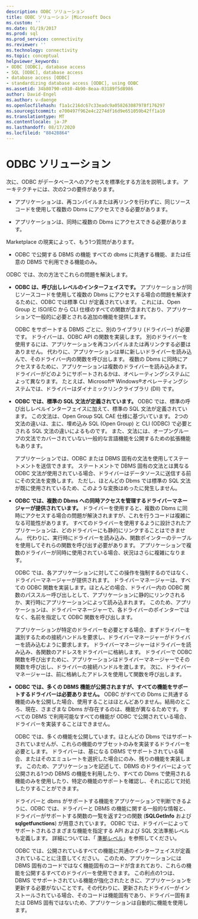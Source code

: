 ```yaml
---
description: ODBC ソリューション
title: ODBC ソリューション |Microsoft Docs
ms.custom: ''
ms.date: 01/19/2017
ms.prod: sql
ms.prod_service: connectivity
ms.reviewer: ''
ms.technology: connectivity
ms.topic: conceptual
helpviewer_keywords:
- ODBC [ODBC], database access
- SQL [ODBC], database access
- database access [ODBC]
- standardizing database access [ODBC], using ODBC
ms.assetid: 34b80790-e010-4b90-8eaa-03189f5d8986
author: David-Engel
ms.author: v-daenge
ms.openlocfilehash: f1a1c216dc67c33eadc9a058263087978f176297
ms.sourcegitcommit: e700497f962e4c2274df16d9e651059b42ff1a10
ms.translationtype: MT
ms.contentlocale: ja-JP
ms.lasthandoff: 08/17/2020
ms.locfileid: "88428864"
---
```

# <a name="the-odbc-solution"></a>ODBC ソリューション
次に、ODBC がデータベースへのアクセスを標準化する方法を説明します。 アーキテクチャには、次の2つの要件があります。  
  
-   アプリケーションは、再コンパイルまたは再リンクを行わずに、同じソースコードを使用して複数の Dbms にアクセスできる必要があります。  
  
-   アプリケーションは、同時に複数の Dbms にアクセスできる必要があります。  
  
 Marketplace の現実によって、もう1つ質問があります。  
  
-   ODBC で公開する DBMS の機能 すべての dbms に共通する機能、または任意の DBMS で利用できる機能のみ。  
  
 ODBC では、次の方法でこれらの問題を解決します。  
  
-   **ODBC は、呼び出しレベルのインターフェイスです。** アプリケーションが同じソースコードを使用して複数の Dbms にアクセスする場合の問題を解決するために、ODBC では標準 CLI が定義されています。 これには、Open Group と ISO/IEC から CLI 仕様のすべての関数が含まれており、アプリケーションで一般的に必要とされる追加の機能を提供します。  
  
     ODBC をサポートする DBMS ごとに、別のライブラリ (ドライバー) が必要です。 ドライバーは、ODBC API の関数を実装します。 別のドライバーを使用するには、アプリケーションを再コンパイルまたは再リンクする必要はありません。 代わりに、アプリケーションは単に新しいドライバーを読み込んで、そのドライバー内の関数を呼び出します。 複数の Dbms に同時にアクセスするために、アプリケーションは複数のドライバーを読み込みます。 ドライバーがどのようにサポートされるかは、オペレーティングシステムによって異なります。 たとえば、Microsoft® Windows®オペレーティングシステムでは、ドライバーはダイナミックリンクライブラリ (Dll) です。  
  
-   **ODBC では、標準の SQL 文法が定義されています。** ODBC では、標準の呼び出しレベルインターフェイスに加えて、標準の SQL 文法が定義されています。 この文法は、Open Group SQL CAE 仕様に基づいています。 2つの文法の違いは、主に、埋め込み SQL (Open Group) と CLI (ODBC) で必要とされる SQL 文法の違いによるものです。 また、文法には、オープングループの文法でカバーされていない一般的な言語機能を公開するための拡張機能もあります。  
  
     アプリケーションでは、ODBC または DBMS 固有の文法を使用してステートメントを送信できます。 ステートメントで DBMS 固有の文法とは異なる ODBC 文法が使用されている場合、ドライバーはデータソースに送信する前にその文法を変換します。 ただし、ほとんどの Dbms では標準の SQL 文法が既に使用されているため、このような変換はめったに発生しません。  
  
-   **ODBC では、複数の Dbms への同時アクセスを管理するドライバーマネージャーが提供されています。** ドライバーを使用すると、複数の Dbms に同時にアクセスする場合の問題が解決されますが、これを行うコードは複雑になる可能性があります。 すべてのドライバーを使用するように設計されたアプリケーションは、どのドライバーにも静的にリンクすることはできません。 代わりに、実行時にドライバーを読み込み、関数ポインターのテーブルを使用してそれらの関数を呼び出す必要があります。 アプリケーションで複数のドライバーが同時に使用されている場合、状況はさらに複雑になります。  
  
     ODBC では、各アプリケーションに対してこの操作を強制するのではなく、ドライバーマネージャーが提供されます。 ドライバーマネージャーは、すべての ODBC 関数を実装します。ほとんどの場合、ドライバー内の ODBC 関数のパススルー呼び出しとして、アプリケーションに静的にリンクされるか、実行時にアプリケーションによって読み込まれます。 このため、アプリケーションは、ドライバーマネージャーで、各ドライバーのポインターではなく、名前を指定して ODBC 関数を呼び出します。  
  
     アプリケーションが特定のドライバーを必要とする場合、まずドライバーを識別するための接続ハンドルを要求し、ドライバーマネージャーがドライバーを読み込むように要求します。 ドライバーマネージャーはドライバーを読み込み、各関数のアドレスをドライバーに格納します。 ドライバーで ODBC 関数を呼び出すために、アプリケーションはドライバーマネージャーでその関数を呼び出し、ドライバーの接続ハンドルを渡します。 次に、ドライバーマネージャーは、前に格納したアドレスを使用して関数を呼び出します。  
  
-   **ODBC では、多くの DBMS 機能が公開されますが、すべての機能をサポートするドライバーは必要ありません。** ODBC がすべての Dbms に共通する機能のみを公開した場合、使用することはほとんどありません。結局のところ、現在、さまざまな Dbms が存在するのは、機能が異なるためです。 すべての DBMS で利用可能なすべての機能が ODBC で公開されている場合、ドライバーを実装することはできません。  
  
     ODBC では、多くの機能を公開しています。ほとんどの Dbms ではサポートされていませんが、これらの機能のサブセットのみを実装するドライバーを必要とします。 ドライバーは、基になる DBMS でサポートされている場合、またはそのエミュレートを選択した場合にのみ、残りの機能を実装します。 このため、アプリケーションを記述して、DBMS のドライバーによって公開される1つの DBMS の機能を利用したり、すべての Dbms で使用される機能のみを使用したり、特定の機能のサポートを確認し、それに応じて対処したりすることができます。  
  
     ドライバーと dbms がサポートする機能をアプリケーションで判断できるように、ODBC では、ドライバーと DBMS の機能に関する一般的な情報と、ドライバーがサポートする関数の一覧を返す2つの関数 (**SQLGetInfo** および **sqlgetfunctions**) が用意されています。 ODBC では、ドライバーによってサポートされるさまざまな機能を指定する API および SQL 文法準拠レベルも定義します。 詳細については、「 [準拠レベル](../../odbc/reference/develop-app/conformance-levels.md)」を参照してください。  
  
     ODBC では、公開されているすべての機能に共通のインターフェイスが定義されていることに注意してください。 このため、アプリケーションには DBMS 固有のコードではなく機能固有のコードが含まれており、これらの機能を公開するすべてのドライバーを使用できます。 この利点の1つは、DBMS でサポートされている機能が強化されたときに、アプリケーションを更新する必要がないことです。その代わりに、更新されたドライバーがインストールされている場合、そのコードは機能固有であり、ドライバー固有または DBMS 固有ではないため、アプリケーションは自動的に機能を使用します。
